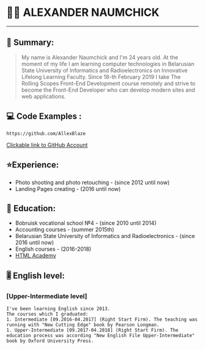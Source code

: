 # :man_technologist: ALEXANDER NAUMCHICK  
***


## :memo: Summary:

> My name is Alexander Naumchick and I'm 24 years old. At the moment of my life I am learning computer technologies in Belarusian State University of Informatics and Radioelectronics on Innovative Lifelong Learning Faculty. Since 18-th February 2019 I take The Rolling Scopes Front-End Development course remotely and strive to become the Front-End Developer who can develop modern sites and web applications.



## :computer: Code Examples :  
    https://github.com/AllexBlaze  
[Clickable link to GitHub Account](https://github.com/AllexBlaze)

## :star:Experience:  
* Photo shooting and photo retouching - (since 2012 until now)  
* Landing Pages creating - (2016 until now)  

## :school: Education:  
+ Bobruisk vocational school №4 - (since 2010 until 2014)  
+ Accounting courses - (summer 2015th)  
+ Belarusian State University of Informatics and Radioelectronics - (since 2016 until now)  
+ English courses - (2016-2018)  
+ [HTML Academy](https://htmlacademy.ru/profile/id108336)  

## :level_slider: English level:  
### [Upper-Intermediate level]  
```
I've been learning English since 2013.
The courses which I graduated:
1. Intermediate [09.2016-04.2017] (Right Start Firm). The teaching was running with "New Cutting Edge" book by Pearson Longman.
1. Upper-Intermediate [09.2017-04.2018] (Right Start Firm). The education process was according "New English File Upper-Intermediate" book by Oxford University Press.
```